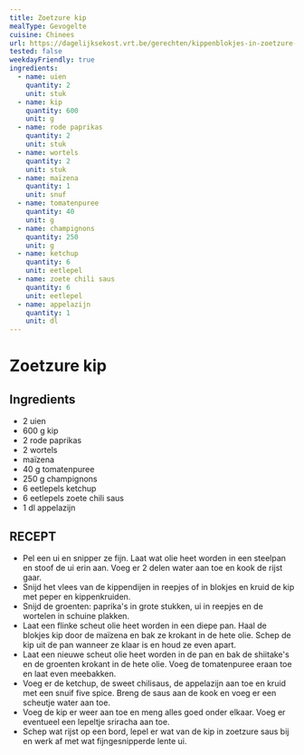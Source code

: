 ```yaml
---
title: Zoetzure kip
mealType: Gevogelte
cuisine: Chinees
url: https://dagelijksekost.vrt.be/gerechten/kippenblokjes-in-zoetzure-saus-en-rijst
tested: false
weekdayFriendly: true
ingredients:
  - name: uien
    quantity: 2
    unit: stuk
  - name: kip
    quantity: 600
    unit: g
  - name: rode paprikas
    quantity: 2
    unit: stuk
  - name: wortels
    quantity: 2
    unit: stuk
  - name: maïzena
    quantity: 1
    unit: snuf
  - name: tomatenpuree
    quantity: 40
    unit: g
  - name: champignons
    quantity: 250
    unit: g
  - name: ketchup
    quantity: 6
    unit: eetlepel
  - name: zoete chili saus
    quantity: 6
    unit: eetlepel
  - name: appelazijn
    quantity: 1
    unit: dl
---
```


# Zoetzure kip

## Ingredients
- 2 uien
- 600 g kip
- 2 rode paprikas
- 2 wortels
- maïzena
- 40 g tomatenpuree
- 250 g champignons
- 6 eetlepels ketchup
- 6 eetlepels zoete chili saus
- 1 dl appelazijn

## RECEPT

- Pel een ui en snipper ze fijn. Laat wat olie heet worden in een steelpan en stoof de ui erin aan. Voeg er 2 delen water aan toe en kook de rijst gaar.
- Snijd het vlees van de kippendijen in reepjes of in blokjes en kruid de kip met peper en kippenkruiden.
- Snijd de groenten: paprika's in grote stukken, ui in reepjes en de wortelen in schuine plakken.
- Laat een flinke scheut olie heet worden in een diepe pan. Haal de blokjes kip door de maïzena en bak ze krokant in de hete olie. Schep de kip uit de pan wanneer ze klaar is en houd ze even apart.
- Laat een nieuwe scheut olie heet worden in de pan en bak de shiitake's en de groenten krokant in de hete olie. Voeg de tomatenpuree eraan toe en laat even meebakken.
- Voeg er de ketchup, de sweet chilisaus, de appelazijn aan toe en kruid met een snuif five spice. Breng de saus aan de kook en voeg er een scheutje water aan toe.
- Voeg de kip er weer aan toe en meng alles goed onder elkaar. Voeg er eventueel een lepeltje sriracha aan toe.
- Schep wat rijst op een bord, lepel er wat van de kip in zoetzure saus bij en werk af met wat fijngesnipperde lente ui.
